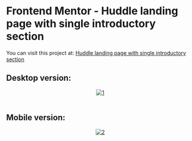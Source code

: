 # Frontend Mentor - Huddle landing page with single introductory section

You can visit this project at: <a href="https://matiasmass.github.io/huddle-landing-page/" target="_blank">Huddle landing page with single introductory section</a>

## Desktop version:
<p align="center">
<a href="https://postimg.cc/Tyhb0t1G" target="_blank"><img src="https://i.postimg.cc/rpN98bLd/1.png" alt="1"/></a><br/><br/>

</p>

## Mobile version:
<p align="center">
<a href="https://postimg.cc/hJwd5VQm" target="_blank"><img src="https://i.postimg.cc/qRBxgLk1/2.png" alt="2"/></a><br/><br/>

</p>
